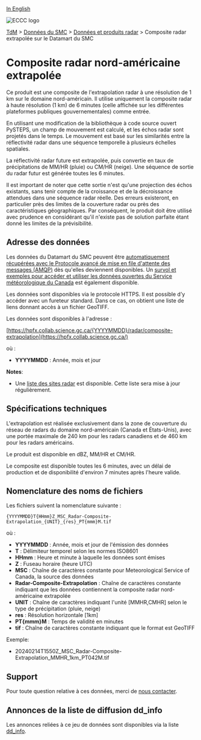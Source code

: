 [In English](readme_radar-composite-extrapolation-datamart_en.md)

![ECCC logo](../../img_eccc-logo.png)

[TdM](../../readme_fr.md) > [Données du SMC](../readme_fr.md) > [Données et produits radar](readme_radar_fr.md) > Composite radar extrapolée sur le Datamart du SMC

# Composite radar nord-américaine extrapolée

Ce produit est une composite de l'extrapolation radar à une résolution de 1 km sur le domaine nord-américain. Il utilise uniquement la composite radar à haute résolution (1 km) de 6 minutes (celle affichée sur les différentes plateformes publiques gouvernementales) comme entrée.

En utilisant une modification de la bibliothèque à code source ouvert PySTEPS, un champ de mouvement est calculé, et les échos radar sont projetés dans le temps. Le mouvement est basé sur les similarités entre la réflectivité radar dans une séquence temporelle à plusieurs échelles spatiales.

La réflectivité radar future est extrapolée, puis convertie en taux de précipitations de MM/HR (pluie) ou CM/HR (neige). Une séquence de sortie du radar futur est générée toutes les 6 minutes.

Il est important de noter que cette sortie n'est qu'une projection des échos existants, sans tenir compte de la croissance et de la décroissance attendues dans une séquence radar réelle. Des erreurs existeront, en particulier près des limites de la couverture radar ou près des caractéristiques géographiques. Par conséquent, le produit doit être utilisé avec prudence en considérant qu'il n'existe pas de solution parfaite étant donné les limites de la prévisibilité.

## Adresse des données 

Les données du Datamart du SMC peuvent être [automatiquement récupérées avec le Protocole avancé de mise en file d'attente des messages (AMQP)](../../msc-datamart/amqp_fr.md) dès qu'elles deviennent disponibles. Un [survol et exemples pour accéder et utiliser les données ouvertes du Service météorologique du Canada](../../usage/readme_fr.md) est également disponible.

Les données sont disponibles via le protocole HTTPS. Il est possible d’y accéder avec un fureteur standard. Dans ce cas, on obtient une liste de liens donnant accès à un fichier GeoTIFF.

Les données sont disponibles à l'adresse :

[https://hpfx.collab.science.gc.ca/{YYYYMMDD}/radar/composite-extrapolation](https://hpfx.collab.science.gc.ca/)

où :

* __YYYYMMDD__ : Année, mois et jour

__Notes__: 

* Une [liste des sites radar](https://collaboration.cmc.ec.gc.ca/cmc/cmos/public_doc/msc-data/obs_radar/radars_list.pdf) est disponible. Cette liste sera mise à jour régulièrement.

## Spécifications techniques

L'extrapolation est réalisée exclusivement dans la zone de couverture du réseau de radars du domaine nord-américain (Canada et États-Unis), avec une portée maximale de 240 km pour les radars canadiens et de 460 km pour les radars américains.

Le produit est disponible en dBZ, MM/HR et CM/HR.

Le composite est disponible toutes les 6 minutes, avec un délai de production et de disponibilité d'environ 7 minutes après l'heure valide.

## Nomenclature des noms de fichiers 

Les fichiers suivent la nomenclature suivante :

`{YYYYMMDD}T{HHmm}Z_MSC_Radar-Composite-Extrapolation_{UNIT}_{res}_PT{mmm}M.tif`

où :

* __YYYYMMDD__ : Année, mois et jour de l'émission des données
* __T__ : Délimiteur temporel selon les normes ISO8601
* __HHmm__ : Heure et  minute à laquelle les données sont émises
* __Z__ : Fuseau horaire (heure UTC)
* __MSC__ : Chaîne de caractères constante pour Meteorological Service of Canada, la source des données
* __Radar-Composite-Extrapolation__ : Chaîne de caractères constante indiquant que les données contiennent la composite radar nord-américaine extrapolée
* __UNIT__ : Chaîne de caractères indiquant l'unité [MMHR,CMHR] selon le type de précipitation (pluie, neige)
* __res__ : Résolution horizontale [1km]
* __PT{mmm}M__ : Temps de validité en minutes
* __tif__ : Chaîne de caractères constante indiquant que le format est GeoTIFF

Exemple:

* 20240214T1550Z_MSC_Radar-Composite-Extrapolation_MMHR_1km_PT042M.tif

## Support

Pour toute question relative à ces données, merci de [nous contacter](https://weather.gc.ca/mainmenu/contact_us_f.html).

## Annonces de la liste de diffusion dd_info 

Les annonces reliées à ce jeu de données sont disponibles via la liste [dd_info](https://comm.collab.science.gc.ca/mailman3/postorius/lists/dd_info/).
